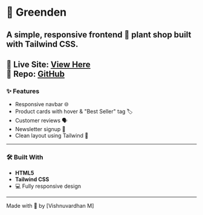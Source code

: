 # 🌿 Greenden

A simple, responsive frontend 🌱 plant shop built with **Tailwind CSS**.
---
🔗 **Live Site:** [View Here](https://vishnu16vardhan.github.io/Greenden-TailwindCss/)  
📂 **Repo:** [GitHub](https://github.com/Vishnu16vardhan/Greenden-TailwindCss)
---
### ✨ Features

- Responsive navbar 🌐  
- Product cards with hover & "Best Seller" tag 🏷️  
- Customer reviews 🗣️  
- Newsletter signup 💌  
- Clean layout using Tailwind 💨
---
### 🛠️ Built With

- **HTML5**  
- **Tailwind CSS**  
- 💻 Fully responsive design
---
Made with 💚 by [Vishnuvardhan M] 
